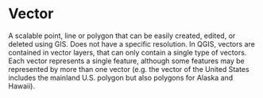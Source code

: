 # Vector

A scalable point, line or polygon that can be easily created, edited, or deleted using GIS. Does not have a specific resolution. In QGIS, vectors are contained in vector layers, that can only contain a single type of vectors. Each vector represents a single feature, although some features may be represented by more than one vector (e.g. the vector of the United States includes the mainland U.S. polygon but also polygons for Alaska and Hawaii).
